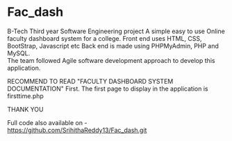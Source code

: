 # Fac_dash
B-Tech Third year Software Engineering project
A simple easy to use Online faculty dashboard system for a college. 
Front end uses HTML, CSS, BootStrap, Javascript etc
Back end is made using PHPMyAdmin, PHP and MySQL.  
The team followed Agile software development approach to develop this application.


RECOMMEND TO READ "FACULTY DASHBOARD SYSTEM DOCUMENTATION" First.
The first page to display in the application is firsttime.php

THANK YOU

Full code also available on  - https://github.com/SrihithaReddy13/Fac_dash.git
